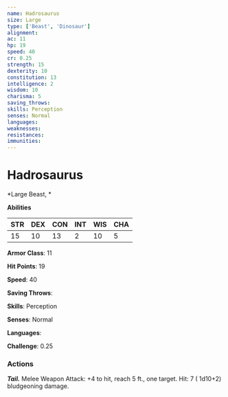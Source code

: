 ```yaml
---
name: Hadrosaurus
size: Large
type: ['Beast', 'Dinosaur']
alignment: 
ac: 11
hp: 19
speed: 40
cr: 0.25
strength: 15
dexterity: 10
constitution: 13
intelligence: 2
wisdom: 10
charisma: 5
saving_throws: 
skills: Perception
senses: Normal
languages: 
weaknesses:
resistances:
immunities:
---
```


# Hadrosaurus

*Large Beast, *

**Abilities**

| STR | DEX | CON | INT | WIS | CHA |
| --- | --- | --- | --- | --- | --- |
| 15 | 10 | 13 | 2 | 10 | 5 |

**Armor Class**: 11

**Hit Points**: 19

**Speed**: 40

**Saving Throws**: 

**Skills**: Perception

**Senses**: Normal

**Languages**: 

**Challenge**: 0.25


### Actions
***Tail.*** Melee Weapon Attack:  +4 to hit, reach 5 ft., one target. Hit: 7 ( 1d10+2) bludgeoning damage.

